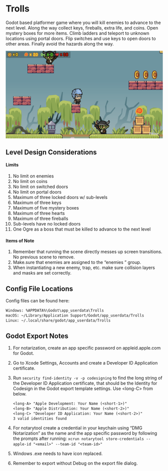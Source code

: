 # Trolls
Godot based platformer game where you will kill enemies to advance to the next level. Along the way collect keys, fireballs, extra life, and coins. Open mystery boxes for more items. Climb ladders and teleport to unknown locations using portal doors. Flip switches and use keys to open doors to other areas. Finally avoid the hazards along the way.

![Level 1 Screenhot](/screenshot.png)

## Level Design Considerations
#### Limits

1. No limit on enemies
2. No limit on coins
3. No limit on switched doors
4. No limit on portal doors
5. Maximum of three locked doors w/ sub-levels
6. Maximum of three keys
7. Maximum of five mystery boxes
8. Maximum of three hearts
9. Maximum of three fireballs
10. Sub-levels have no locked doors
11. One Ogre as a boss that must be killed to advance to the next level


#### Items of Note
1. Remember that running the scene directly messes up screen transitions. No previous scene to remove.
2. Make.sure that enemies are assigned to the “enemies ” group.
3. When instantiating a new enemy, trap, etc. make sure collision layers and masks are set correctly.
## Config File Locations

Config files can be found here:

	Windows: %APPDATA%\Godot\app_userdata\Trolls  
	macOS: ~/Library/Application Support/Godot/app_userdata/Trolls  
	Linux: ~/.local/share/godot/app_userdata/Trolls

## Godot Export Notes

1. For notarization, create an app specific password on appleid.apple.com for Godot.
2. Go to Xcode Settings, Accounts and create a Developer ID Application certificate.
3. Run `security find-identity -v -p codesigning` to find the long string of the Developer ID Application certificate, that should be the Identity for Codesign in the Godot export template settings. Use &lt;long-C&gt; from below.

 	```
	<long-A> "Apple Development: Your Name (<short-1>)"   
 	<long-B> "Apple Distribution: Your Name (<short-2>)"  
 	<long-C> "Developer ID Application: Your Name (<short-2>)"  
 	3 valid identities found
4. For notarytool create a credential in your keychain using “DMG Notarization” as the name and the app specific password by following the prompts after running:
 	`xcrun notarytool store-credentials --apple-id "<email>" --team-id "<team-id>"`  
5. Windows .exe needs to have icon replaced.
6. Remember to export without Debug on the export file dialog.


